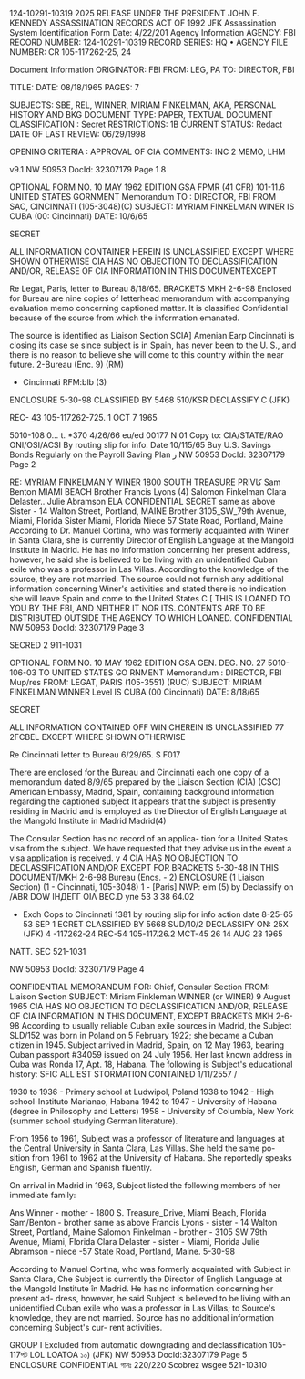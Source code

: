 124-10291-10319
2025 RELEASE UNDER THE PRESIDENT JOHN F. KENNEDY ASSASSINATION RECORDS ACT OF 1992
JFK Assassination System
Identification Form
Date: 4/22/201
Agency Information
AGENCY: FBI
RECORD NUMBER: 124-10291-10319
RECORD SERIES: HQ
• AGENCY FILE NUMBER: CR 105-117262-25, 24

Document Information
ORIGINATOR: FBI
FROM: LEG, PA
TO: DIRECTOR, FBI

TITLE: 
DATE: 08/18/1965
PAGES: 7

SUBJECTS: SBE, REL, WINNER, MIRIAM FINKELMAN, AKA, PERSONAL
HISTORY AND BKG
DOCUMENT TYPE: PAPER, TEXTUAL DOCUMENT
CLASSIFICATION : Secret
RESTRICTIONS: 1B
CURRENT STATUS: Redact
DATE OF LAST REVIEW: 06/29/1998

OPENING CRITERIA : APPROVAL OF CIA
COMMENTS: INC 2 MEMO, LHM

v9.1
NW 50953 DocId: 32307179 Page 1
8

OPTIONAL FORM NO. 10
MAY 1962 EDITION
GSA FPMR (41 CFR) 101-11.6
UNITED STATES GORNMENT
Memorandum
TO : DIRECTOR, FBI
FROM SAC, CINCINNATI (105-3048)(C)
SUBJECT: MYRIAM FINKELMAN WINER
IS CUBA
(00: Cincinnati)
DATE: 10/6/65

SECRET

ALL INFORMATION CONTAINER
HEREIN IS UNCLASSIFIED
EXCEPT WHERE SHOWN
OTHERWISE CIA HAS NO OBJECTION TO
DECLASSIFICATION AND/OR,
RELEASE OF CIA INFORMATION
IN THIS DOCUMENTEXCEPT

Re Legat, Paris, letter to Bureau 8/18/65. BRACKETS
MKH 2-6-98
Enclosed for Bureau are nine copies of letterhead
memorandum with accompanying evaluation memo concerning
captioned matter. It is classified Confidential because
of the source from which the information emanated.

The source is identified as Liaison Section
SCIA] Amenian Earp
Cincinnati is closing its case se since subject is
in Spain, has never been to the U. S., and there is no
reason to believe she will come to this country within the
near future.
2-Bureau (Enc. 9) (RM)
- Cincinnati
RFM:blb
(3)

ENCLOSURE
5-30-98
CLASSIFIED BY 5468 510/KSR
DECLASSIFY C
(JFK)

REC- 43
105-117262-725.
1 OCT 7 1965

5010-108
0...
t.
*370 4/26/66 eu/ed
00177
N
01
Copy to: CIA/STATE/RAO
ONI/OSI/ACSI
By routing slip for info.
Date 10/115/65
Buy U.S. Savings Bonds Regularly on the Payroll Saving Plan
ز
NW 50953 DocId: 32307179 Page 2

RE: MYRIAM FINKELMAN Y WINER
1800 SOUTH TREASURE PRIVکا
Sam Benton MIAMI BEACH Brother
Francis Lyons
(4) Salomon Finkelman
Clara Delaster..
Julie Abramson
ELA
CONFIDENTIAL
SECRET
same as above
Sister - 14 Walton Street, Portland, MAINE
Brother 3105_SW_79th Avenue,
Miami, Florida
Sister Miami, Florida
Niece 57 State Road, Portland,
Maine
According to Dr. Manuel Cortina, who was formerly
acquainted with Winer in Santa Clara, she is currently
Director of English Language at the Mangold Institute in
Madrid. He has no information concerning her present address,
however, he said she is believed to be living with an
unidentified Cuban exile who was a professor in Las Villas.
According to the knowledge of the source, they are not married.
The source could not furnish any additional information
concerning Winer's activities and stated there is no
indication she will leave Spain and come to the United States
C
[
THIS IS LOANED TO YOU BY THE FBI,
AND NEITHER IT NOR ITS. CONTENTS
ARE TO BE DISTRIBUTED OUTSIDE THE
AGENCY TO WHICH LOANED.
CONFIDENTIAL
NW 50953 DocId: 32307179
Page 3

SECRED
2
911-1031

OPTIONAL FORM NO. 10
MAY 1962 EDITION
GSA GEN. DEG. NO. 27
5010-106-03
TO
UNITED STATES GO RNMENT
Memorandum
: DIRECTOR, FBI
Mup/res
FROM: LEGAT, PARIS (105-3551) (RUC)
SUBJECT: MIRIAM FINKELMAN WINNER
Level
IS CUBA
(00 Cincinnati)
DATE: 8/18/65

SECRET

ALL INFORMATION CONTAINED
OFF WIN CHEREIN IS UNCLASSIFIED 77
2FCBEL
EXCEPT WHERE SHOWN
OTHERWISE

Re Cincinnati letter to Bureau 6/29/65. S
F017

There are enclosed for the Bureau and Cincinnati
each one copy of a memorandum dated 8/9/65 prepared by the
Liaison Section (CIA) (CSC) American Embassy, Madrid, Spain,
containing background information regarding the captioned
subject
It appears that the subject is presently residing
in Madrid and is employed as the Director of English Language
at the Mangold Institute in Madrid
Madrid(4)

The Consular Section has no record of an applica-
tion for a United States visa from the subject. We have
requested that they advise us in the event a visa application
is received.
y
4
CIA HAS NO OBJECTION TO
DECLASSIFICATION AND/OR
EXCEPT FOR BRACKETS
5-30-48
IN THIS DOCUMENT/MKH 2-6-98
Bureau (Encs. - 2) ENCLOSURE
(1 Liaison Section)
(1 - Cincinnati, 105-3048)
1 - [Paris]
NWP: eim
(5)
by
Declassify on /ABR
DOW ІНДЕГГ ΟΙΛ
BEC.D
упе 53 3 38 64.02
+ Exch
Cops to Cincinnati
1381
by routing slip for
info action
date 8-25-65
53 SEP 1
ECRET
CLASSIFIED BY 5668 SUD/10/2
DECLASSIFY ON: 25X
(JFK) 4
-117262-24
REC-54 105-117.26.2
MCT-45
26
14 AUG 23 1965

NATT. SEC
521-1031

NW 50953 DocId: 32307179 Page 4

CONFIDENTIAL
MEMORANDUM FOR: Chief, Consular Section
FROM: Liaison Section
SUBJECT: Miriam Finkleman WINNER (or WINER)
9 August 1965
CIA HAS NO OBJECTION TO
DECLASSIFICATION AND/OR,
RELEASE OF CIA INFORMATION
IN THIS DOCUMENT, EXCEPT BRACKETS
MKH 2-6-98
According to usually reliable Cuban exile sources in Madrid, the Subject SLD/152
was born in Poland on 5 February 1922; she became a Cuban citizen in 1945.
Subject arrived in Madrid, Spain, on 12 May 1963, bearing Cuban passport
#34059 issued on 24 July 1956. Her last known address in Cuba was Ronda 17,
Apt. 18, Habana.
The following is Subject's educational history:
SFIC
ALL EST STORMATION CONTAINED
1/11/2557 /

1930 to 1936 - Primary school at Ludwipol, Poland
1938 to 1942 - High school-Instituto Marianao, Habana
1942 to 1947 - University of Habana (degree in Philosophy and Letters)
1958 - University of Columbia, New York (summer school studying
German literature).

From 1956 to 1961, Subject was a professor of literature and languages
at the Central University in Santa Clara, Las Villas. She held the same po-
sition from 1961 to 1962 at the University of Habana. She reportedly speaks
English, German and Spanish fluently.

On arrival in Madrid in 1963, Subject listed the following members of
her immediate family:

Ans Winner - mother - 1800 S. Treasure_Drive, Miami Beach, Florida
Sam/Benton - brother same as above
Francis Lyons - sister - 14 Walton Street, Portland, Maine
Salomon Finkelman - brother - 3105 SW 79th Avenue, Miami, Florida
Clara Delaster - sister - Miami, Florida
Julie Abramson - niece -57 State Road, Portland, Maine.
5-30-98

According to Manuel Cortina, who was formerly acquainted with Subject in
Santa Clara, Che Subject is currently the Director of English Language at the
Mangold Institute în Madrid. He has no information concerning her present ad-
dress, however, he said Subject is believed to be living with an unidentified
Cuban exile who was a professor in Las Villas; to Source's knowledge, they are
not married. Source has no additional information concerning Subject's cur-
rent activities.

GROUP I
Excluded from
automatic downgrading
and declassification
105-117পট
LOL LOATOA
১০)
(JFK)
NW 50953 DocId:32307179 Page 5
ENCLOSURE
CONFIDENTIAL
গানঃ 220/220
Scobrez wsgee
521-10310
